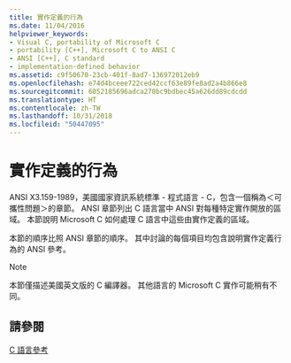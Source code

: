 ```yaml
---
title: 實作定義的行為
ms.date: 11/04/2016
helpviewer_keywords:
- Visual C, portability of Microsoft C
- portability [C++], Microsoft C to ANSI C
- ANSI [C++], C standard
- implementation-defined behavior
ms.assetid: c9f50670-23cb-401f-8ad7-136972012eb9
ms.openlocfilehash: e74d4bceee722ced42ccf63e89fe8ad2a4b866e8
ms.sourcegitcommit: 6052185696adca270bc9bdbec45a626dd89cdcdd
ms.translationtype: HT
ms.contentlocale: zh-TW
ms.lasthandoff: 10/31/2018
ms.locfileid: "50447095"
---
```

# <a name="implementation-defined-behavior"></a>實作定義的行為

ANSI X3.159-1989，美國國家資訊系統標準 - 程式語言 - C，包含一個稱為＜可攜性問題＞的章節。 ANSI 章節列出 C 語言當中 ANSI 對每種特定實作開放的區域。 本節說明 Microsoft C 如何處理 C 語言中這些由實作定義的區域。

本節的順序比照 ANSI 章節的順序。 其中討論的每個項目均包含說明實作定義行為的 ANSI 參考。

> [!NOTE]
>  本節僅描述美國英文版的 C 編譯器。 其他語言的 Microsoft C 實作可能稍有不同。

## <a name="see-also"></a>請參閱

[C 語言參考](../c-language/c-language-reference.md)